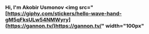### Hi, I'm Akobir Usmonov <img src="[https://giphy.com/stickers/hello-wave-hand-gM5qFksULw54NMWyry](https://gannon.tv/)https://gannon.tv/" width="100px"
